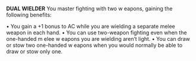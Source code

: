 __**DUAL WIELDER**__
You master fighting with two w eapons, gaining the following benefits:

• You gain a +1 bonus to AC while you are wielding a separate melee weapon in each hand.
• You can use two-weapon fighting even when the one-handed m elee w eapons you are wielding aren’t light.
• You can draw or stow two one-handed w eapons when you would normally be able to draw or stow only one.